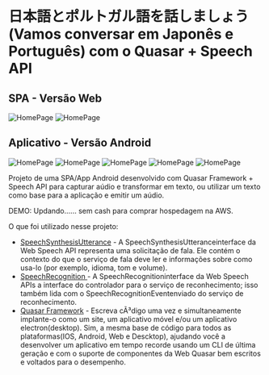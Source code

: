 # 日本語とポルトガル語を話しましょう(Vamos conversar em Japonês e Português) com o Quasar + Speech API 

## SPA - Versão Web

![HomePage](Capturar.png)
![HomePage](Capturar.png)

## Aplicativo - Versão Android

![HomePage](Capturar.png)
![HomePage](Capturar.png)
![HomePage](Capturar.png)
![HomePage](Capturar.png)
![HomePage](Capturar.png)


Projeto de uma SPA/App Android desenvolvido com Quasar Framework + Speech API para capturar aúdio e transformar em texto, ou utilizar um texto como base para a aplicação e emitir um aúdio.

DEMO: Updando...... sem cash para comprar hospedagem na AWS.

O que foi utilizado nesse projeto:
* [SpeechSynthesisUtterance](https://developer.mozilla.org/pt-BR/docs/Web/API/SpeechSynthesisUtterance) - A SpeechSynthesisUtteranceinterface da Web Speech API representa uma solicitação de fala. Ele contém o contexto do que o serviço de fala deve ler e informações sobre como usa-lo (por exemplo, idioma, tom e volume).
* [SpeechRecognition ](https://developer.mozilla.org/pt-BR/docs/Web/API/SpeechRecognition) - A SpeechRecognitioninterface da Web Speech APIs a interface do controlador para o serviço de reconhecimento; isso também lida com o SpeechRecognitionEventenviado do serviço de reconhecimento.
* [Quasar Framework](https://quasar.dev/) - Escreva cÃ³digo uma vez e simultaneamente implante-o como um site, um aplicativo móvel e/ou um aplicativo electron(desktop). Sim, a mesma base de código para todos as plataformas(IOS, Android, Web e Descktop), ajudando você a desenvolver um aplicativo em tempo recorde usando um CLI de última geração e com o suporte de componentes da Web Quasar bem escritos e voltados para o desempenho.